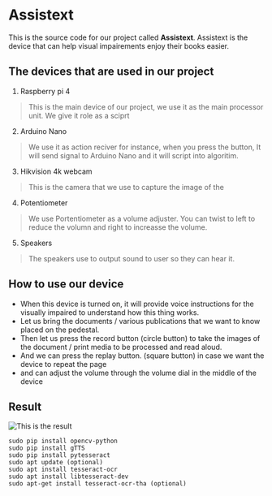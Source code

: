 # Assistext
This is the source code for our project called **Assistext**. Assistext is the device that can help visual impairements enjoy their books easier. 

## The devices that are used in our project
1. Raspberry pi 4
> This is the main device of our project, we use it as the main processor unit. We give it role as a sciprt 
2. Arduino Nano
> We use it as action reciver for instance, when you press the button, It will send signal to Arduino Nano and it will script into algoritim.
3. Hikvision 4k webcam
> This is the camera that we use to capture the image of the 
4. Potentiometer
> We use Portentiometer as a volume adjuster. You can twist to left to reduce the volumn and right to increasse the volume.
5. Speakers
> The speakers use to output sound to user so they can hear it.

## How to use our device
- When this device is turned on, it will provide voice instructions for the visually impaired to understand how this thing works.
- Let us bring the documents / various publications that we want to know placed on the pedestal.
- Then let us press the record button (circle button) to take the images of the document / print media to be processed and read aloud.
- And we can press the replay button. (square button) in case we want the device to repeat the page
- and can adjust the volume through the volume dial in the middle of the device

## Result
![This is the result](C:\Users\xphic\Downloads\350355808_1240011316632200_1619632047132876801_n.png)
```
sudo pip install opencv-python
sudo pip install gTTS
sudo pip install pytesseract
sudo apt update (optional)
sudo apt install tesseract-ocr
sudo apt install libtesseract-dev
sudo apt-get install tesseract-ocr-tha (optional)

```

